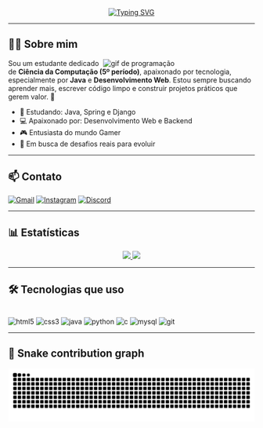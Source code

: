 <div align="center"><a href="https://git.io/typing-svg"><img src="https://readme-typing-svg.demolab.com?font=Fira+Code&weight=600&pause=1000&color=9D32FF&width=435&lines=Ol%C3%A1+Mundo!+Seja+Bem-vindo!+%F0%9F%91%8B;Estudante+de+Ci%C3%AAncia+da+Computa%C3%A7%C3%A3o;Amante+de+Java+e+Desenvolvimento+Web;Sempre+buscando+evoluir+%F0%9F%9A%80" alt="Typing SVG" /></a></div>


---

## 👨‍💻 Sobre mim

<img align="right" width="310" src="https://media3.giphy.com/media/qgQUggAC3Pfv687qPC/giphy.gif" alt="gif de programação"/>

Sou um estudante dedicado de **Ciência da Computação (5º período)**, apaixonado por tecnologia, especialmente por **Java** e **Desenvolvimento Web**. Estou sempre buscando aprender mais, escrever código limpo e construir projetos práticos que gerem valor. 🚀

- 🌱 Estudando: Java, Spring e Django
- 💻 Apaixonado por: Desenvolvimento Web e Backend
- 🎮 Entusiasta do mundo Gamer
- 🎯 Em busca de desafios reais para evoluir

---

## 📫 Contato

[![Gmail](https://img.shields.io/badge/Gmail-D14836?style=for-the-badge&logo=gmail&logoColor=white)](mailto:kaioalexandre2681@gmail.com)
[![Instagram](https://img.shields.io/badge/Instagram-E4405F?style=for-the-badge&logo=instagram&logoColor=white)](https://www.instagram.com/kaioalixandre)
[![Discord](https://img.shields.io/badge/Discord-7289DA?style=for-the-badge&logo=discord&logoColor=white)](https://discord.com/users/894967620456038470)

---

## 📊 Estatísticas

<div align="center">
  <a href="https://github.com/KaioAlixandre">
    <img height="180em" src="https://github-readme-stats.vercel.app/api?username=KaioAlixandre&show_icons=true&theme=radical&locale=pt-br"/>
  </a>
  <a href="https://github.com/KaioAlixandre">
    <img height="180em" src="https://github-readme-stats.vercel.app/api/top-langs?username=KaioAlixandre&layout=compact&langs_count=8&locale=pt-br&theme=radical"/>
  </a>
</div>

---

## 🛠️ Tecnologias que uso

<div style="display: inline_block"><br>
  <img align="center" width="45" alt="html5" src="https://cdn.jsdelivr.net/gh/devicons/devicon/icons/html5/html5-original.svg">
  <img align="center" width="45" alt="css3" src="https://cdn.jsdelivr.net/gh/devicons/devicon/icons/css3/css3-original.svg">
  <img align="center" width="45" alt="java" src="https://cdn.jsdelivr.net/gh/devicons/devicon/icons/java/java-original.svg">
  <img align="center" width="45" alt="python" src="https://cdn.jsdelivr.net/gh/devicons/devicon/icons/python/python-original.svg">
  <img align="center" width="45" alt="c" src="https://cdn.jsdelivr.net/gh/devicons/devicon/icons/c/c-original.svg">
  <img align="center" width="45" alt="mysql" src="https://cdn.jsdelivr.net/gh/devicons/devicon/icons/mysql/mysql-original.svg">
  <img align="center" width="45" alt="git" src="https://cdn.jsdelivr.net/gh/devicons/devicon/icons/git/git-original.svg">
</div>

---

## 🐍 Snake contribution graph

<picture align="center">
  <source media="(prefers-color-scheme: dark)" srcset="https://raw.githubusercontent.com/gabrielrsanto56/gabrielrsanto56/output/github-contribution-grid-snake-dark.svg">
  <source media="(prefers-color-scheme: light)" srcset="https://raw.githubusercontent.com/gabrielrsanto56/gabrielrsanto56/output/github-contribution-grid-snake-dark.svg">
  <img align="center" alt="github contribution grid snake animation" src="https://raw.githubusercontent.com/gabrielrsanto56/gabrielrsanto56/output/github-contribution-grid-snake.svg">
</picture>

